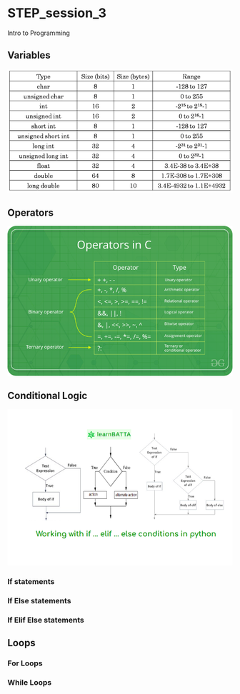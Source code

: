 # STEP_session_3
Intro to Programming

## Variables

![](img/cdatatype.png)

## Operators

![](img/Operators-in-C.png)

## Conditional Logic

![](img/if-elif-else.png)

### If statements

### If Else statements

### If Elif Else statements

## Loops

### For Loops

### While Loops
